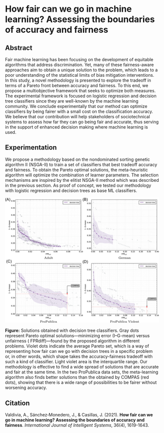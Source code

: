 # How fair can we go in machine learning? Assessing the boundaries of accuracy and fairness 

## Abstract

Fair machine learning has been focusing on the development of equitable algorithms that address discrimination. Yet, many of these fairness-aware approaches aim to obtain a unique solution to the problem, which leads to a poor understanding of the statistical limits of bias mitigation interventions. In this study, a novel methodology is presented to explore the tradeoff in terms of a Pareto front between accuracy and fairness. To this end, we propose a multiobjective framework that seeks to optimize both measures. The experimental framework is focused on logistic regression and decision tree classifiers since they are well-known by the machine learning community. We conclude experimentally that our method can optimize classifiers by being fairer with a small cost on the classification accuracy. We believe that our contribution will help stakeholders of sociotechnical systems to assess how far they can go being fair and accurate, thus serving in the support of enhanced decision making where machine learning is used.

## Experimentation

We propose a methodology based on the nondominated sorting genetic algorithm II (NSGA-II) to train a set of classifiers that best tradeoff accuracy and fairness. To obtain the Pareto optimal solutions, the meta-heuristic algorithm will optimize the combination of learner parameters. The selection mechanisms are inspired by the elitist NSGA-II method which was described in the previous section. As proof of concept, we tested our methodology with logistic regression and decision trees as base ML classifiers. 

![pareto_frontier_adult](pictures/int22354-fig-0003-m.jpg)


**Figure:** Solutions obtained with decision tree classifiers. Gray dots represent Pareto optimal solutions—minimizing error (I–G-mean) versus unfairness ( FPRdiff)—found by the proposed algorithm in different problems. Violet dots indicate the average Pareto set, which is a way of representing how fair can we go with decision trees in a specific problem or, in other words, which shape takes the accuracy-fairness tradeoff with such a kind of classifier. Light violet area is the interquartile range. Our methodology is effective to find a wide spread of solutions that are accurate and fair at the same time. In the two ProPublica data sets, the meta-learning algorithm also finds better solutions than the obtained by COMPAS (red dots), showing that there is a wide range of possibilities to be fairer without worsening accuracy.


## Citation

Valdivia, A., Sánchez‐Monedero, J., & Casillas, J. (2021). **How fair can we go in machine learning? Assessing the boundaries of accuracy and fairness**. *International Journal of Intelligent Systems*, 36(4), 1619-1643.

